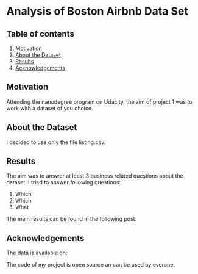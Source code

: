 # Analysis of Boston Airbnb Data Set

## Table of contents

1. [Motivation](#motivation)
2. [About the Dataset](#data)
3. [Results](#results)
4. [Acknowledgements](#acknowledgements)

## Motivation <a name="motivation"></a>

Attending the nanodegree program on Udacity, the aim of project 1 was to work with a dataset of you choice. 

## About the Dataset <a name="data"></a>

I decided to use only the file listing.csv. 

## Results <a name="results"></a>

The aim was to answer at least 3 business related questions about the dataset. I tried to answer following questions:

1. Which
2. Which
3. What

The main results can be found in the following post:

## Acknowledgements <a name="acknowledgements"></a>

The data is available on:

The code of my project is open source an can be used by everone.
